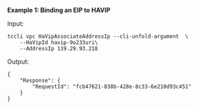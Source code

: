 **Example 1: Binding an EIP to HAVIP**



Input: 

```
tccli vpc HaVipAssociateAddressIp --cli-unfold-argument  \
    --HaVipId havip-9o233uri\
    --AddressIp 119.29.93.218
```

Output: 
```
{
    "Response": {
        "RequestId": "fcb47621-838b-428e-8c33-6e210d93c451"
    }
}
```

